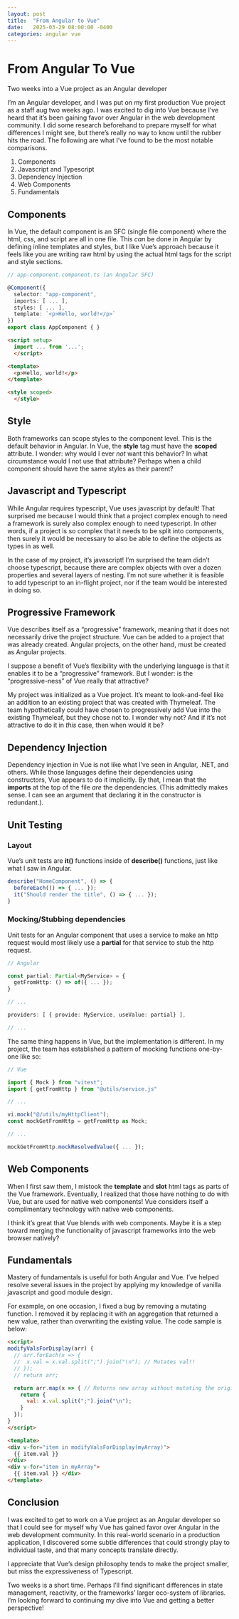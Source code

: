 ```yaml
---
layout: post
title:  "From Angular to Vue"
date:   2025-03-29 08:00:00 -0400
categories: angular vue
---
```

# From Angular To Vue

Two weeks into a Vue project as an Angular developer

I’m an Angular developer, and I was put on my first production Vue project as a staff aug two weeks ago. I was excited to dig into Vue because I’ve heard that it’s been gaining favor over Angular in the web development community. I did some research beforehand to prepare myself for what differences I might see, but there’s really no way to know until the rubber hits the road. The following are what I’ve found to be the most notable comparisons.

1.  Components
2.  Javascript and Typescript
3.  Dependency Injection
4.  Web Components
5.  Fundamentals

## Components

In Vue, the default component is an SFC (single file component) where the html, css, and script are all in one file. This *can* be done in Angular by defining inline templates and styles, but I like Vue’s approach because it feels like you are writing raw html by using the actual html tags for the script and style sections.

``` typescript
// app-component.component.ts (an Angular SFC)

@Component({
  selector: "app-component",
  imports: [ ... ],
  styles: [ ... ],
  template: `<p>Hello, world!</p>`
})
export class AppComponent { }

```

``` html
<script setup>
  import ... from '...';
  </script>

<template>
  <p>Hello, world!</p>
</template>

<style scoped>
  </style>

```

## Style

Both frameworks can scope styles to the component level. This is the default behavior in Angular. In Vue, the **style** tag must have the **scoped** attribute. I wonder: why would I ever *not* want this behavior? In what circumstance would I not use that attribute? Perhaps when a child component should have the same styles as their parent?

## Javascript and Typescript

While Angular requires typescript, Vue uses javascript by default\! That surprised me because I would think that a project complex enough to need a framework is surely also complex enough to need typescript. In other words, if a project is so complex that it needs to be split into components, then surely it would be necessary to also be able to define the objects as types in as well.

In the case of my project, it’s javascript\! I’m surprised the team didn’t choose typescript, because there are complex objects with over a dozen properties and several layers of nesting. I’m not sure whether it is feasible to add typescript to an in-flight project, nor if the team would be interested in doing so.

## Progressive Framework

Vue describes itself as a “progressive” framework, meaning that it does not necessarily drive the project structure. Vue can be added to a project that was already created. Angular projects, on the other hand, must be created as Angular projects.

I suppose a benefit of Vue’s flexibility with the underlying language is that it enables it to be a “progressive” framework. But I wonder: is the “progressive-ness” of Vue really that attractive?

My project was initialized as a Vue project. It’s meant to look-and-feel like an addition to an existing project that was created with Thymeleaf. The team hypothetically could have chosen to progressively add Vue into the existing Thymeleaf, but they chose not to. I wonder why not? And if it’s not attractive to do it in *this* case, then when would it be?

## Dependency Injection

Dependency injection in Vue is not like what I’ve seen in Angular, .NET, and others. While those languages define their dependencies using constructors, Vue appears to do it implicitly. By that, I mean that the **imports** at the top of the file *are* the dependencies. (This admittedly makes sense. I can see an argument that declaring it in the constructor is redundant.).

## Unit Testing

### Layout

Vue’s unit tests are **it()** functions inside of **describe()** functions, just like what I saw in Angular.

``` javascript
describe("HomeComponent", () => {
  beforeEach(() => { ... });
  it("Should render the title", () => { ... });
}

```

### Mocking/Stubbing dependencies

Unit tests for an Angular component that uses a service to make an http request would most likely use a **partial** for that service to stub the http request.

``` typescript
// Angular

const partial: Partial<MyService> = {
  getFromHttp: () => of({ ... });
}

// ...

providers: [ { provide: MyService, useValue: partial} ],

// ...

```

The same thing happens in Vue, but the implementation is different. In my project, the team has established a pattern of mocking functions one-by-one like so:

``` javascript
// Vue

import { Mock } from "vitest";
import { getFromHttp } from "@utils/service.js"

// ...

vi.mock("@/utils/myHttpClient");
const mockGetFromHttp = getFromHttp as Mock;

// ...

mockGetFromHttp.mockResolvedValue({ ... });

```

## Web Components

When I first saw them, I mistook the **template** and **slot** html tags as parts of the Vue framework. Eventually, I realized that those have nothing to do with Vue, but are used for native web components\! Vue considers itself a complimentary technology with native web components.

I think it’s great that Vue blends with web components. Maybe it is a step toward merging the functionality of javascript frameworks into the web browser natively?

## Fundamentals

Mastery of fundamentals is useful for both Angular and Vue. I’ve helped resolve several issues in the project by applying my knowledge of vanilla javascript and good module design.

For example, on one occasion, I fixed a bug by removing a mutating function. I removed it by replacing it with an aggregation that returned a new value, rather than overwriting the existing value. The code sample is below:

``` html
<script>
modifyValsForDisplay(arr) {
  // arr.forEach(x => {
  //  x.val = x.val.split(";").join("\n"); // Mutates val!!
  // });
  // return arr;

  return arr.map(x => { // Returns new array without mutating the original
    return {
      val: x.val.split(";").join("\n");
    }
  });
}
</script>

<template>
<div v-for="item in modifyValsForDisplay(myArray)">
  {{ item.val }}
</div>
<div v-for="item in myArray">
  {{ item.val }} </div>
</template>

```

## Conclusion

I was excited to get to work on a Vue project as an Angular developer so that I could see for myself why Vue has gained favor over Angular in the web development community. In this real-world scenario in a production application, I discovered some subtle differences that could strongly play to individual taste, and that many concepts translate directly.

I appreciate that Vue’s design philosophy tends to make the project smaller, but miss the expressiveness of Typescript.

Two weeks is a short time. Perhaps I’ll find significant differences in state management, reactivity, or the frameworks’ larger eco-system of libraries. I’m looking forward to continuing my dive into Vue and getting a better perspective\!
